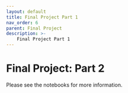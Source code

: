 ```yaml
---
layout: default
title: Final Project Part 1
nav_order: 6
parent: Final Project
description: >-
    Final Project Part 1
---
```


# Final Project: Part 2

Please see the notebooks for more information.